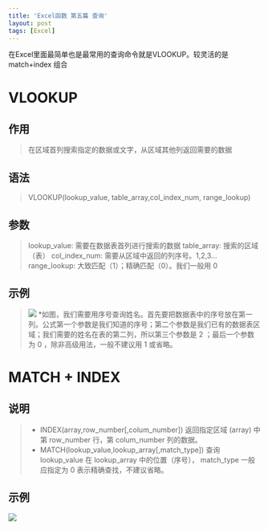 ```yaml
---
title: 'Excel函数 第五篇 查询'
layout: post
tags: [Excel]
---
```

在Excel里面最简单也是最常用的查询命令就是VLOOKUP。较灵活的是 match+index 组合

# VLOOKUP

## 作用
> 在区域首列搜索指定的数据或文字，从区域其他列返回需要的数据

## 语法
> VLOOKUP(lookup_value, table_array,col_index_num, range_lookup)

## 参数
> lookup_value: 需要在数据表首列进行搜索的数据
> table_array: 搜索的区域（表）
> col_index_num: 需要从区域中返回的列序号。1,2,3...
> range_lookup: 大致匹配（1）；精确匹配（0）。我们一般用 0

## 示例

> ![](http://ww1.sinaimg.cn/large/006yaRPsgy1ft4t6gu03vj30m504hmxe.jpg)
> *如图，我们需要用序号查询姓名。首先要把数据表中的序号放在第一列。公式第一个参数是我们知道的序号；第二个参数是我们已有的数据表区域；我们需要的姓名在表的第二列，所以第三个参数是 2 ；最后一个参数为 0 ，除非高级用法，一般不建议用 1 或省略。

# MATCH + INDEX

## 说明
> - INDEX(array,row_number[,colum_number])
> 返回指定区域 (array) 中第 row_number 行，第 colum_number 列的数据。
> - MATCH(lookup_value,lookup_array[,match_type])
> 查询 lookup_value 在 lookup_array 中的位置（序号）， match_type 一般应指定为 0 表示精确查找，不建议省略。

## 示例

![](http://ww1.sinaimg.cn/large/006yaRPsgy1ft4trgbsclj30yi04m74l.jpg)

